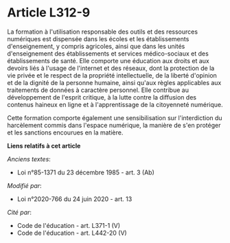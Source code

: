 # Article L312-9

La formation à l'utilisation responsable des outils et des ressources numériques est dispensée dans les écoles et les
établissements d'enseignement, y compris agricoles, ainsi que dans les unités d'enseignement des établissements et services
médico-sociaux et des établissements de santé. Elle comporte une éducation aux droits et aux devoirs liés à l'usage de
l'internet et des réseaux, dont la protection de la vie privée et le respect de la propriété intellectuelle, de la liberté
d'opinion et de la dignité de la personne humaine, ainsi qu'aux règles applicables aux traitements de données à caractère
personnel. Elle contribue au développement de l'esprit critique, à la lutte contre la diffusion des contenus haineux en ligne
et à l'apprentissage de la citoyenneté numérique.

Cette formation comporte également une sensibilisation sur l'interdiction du harcèlement commis dans l'espace numérique, la
manière de s'en protéger et les sanctions encourues en la matière.

**Liens relatifs à cet article**

_Anciens textes_:

  - Loi n°85-1371 du 23 décembre 1985 - art. 3 (Ab)

_Modifié par_:

  - Loi n°2020-766 du 24 juin 2020 - art. 13

_Cité par_:

  - Code de l'éducation - art. L371-1 (V)
  - Code de l'éducation - art. L442-20 (V)

